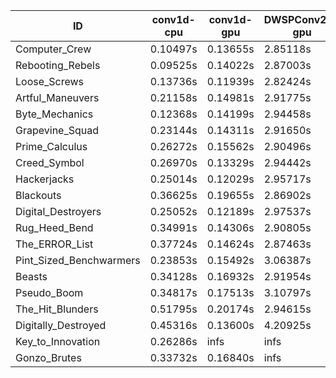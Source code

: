|ID|conv1d-cpu|conv1d-gpu|DWSPConv2D-gpu|gemm-gpu|avg|
|-|-|-|-|-|-|
|Computer_Crew|0.10497s|0.13655s|2.85118s|1.67008s|1.19069s|
|Rebooting_Rebels|0.09525s|0.14022s|2.87003s|1.70908s|1.20365s|
|Loose_Screws|0.13736s|0.11939s|2.82424s|1.79420s|1.21880s|
|Artful_Maneuvers|0.21158s|0.14981s|2.91775s|1.72118s|1.25008s|
|Byte_Mechanics|0.12368s|0.14199s|2.94458s|1.79688s|1.25178s|
|Grapevine_Squad|0.23144s|0.14311s|2.91650s|1.74474s|1.25895s|
|Prime_Calculus|0.26272s|0.15562s|2.90496s|1.72210s|1.26135s|
|Creed_Symbol|0.26970s|0.13329s|2.94442s|1.77199s|1.27985s|
|Hackerjacks|0.25014s|0.12029s|2.95717s|1.86679s|1.29860s|
|Blackouts|0.36625s|0.19655s|2.86902s|1.76258s|1.29860s|
|Digital_Destroyers|0.25052s|0.12189s|2.97537s|1.87888s|1.30667s|
|Rug_Heed_Bend|0.34991s|0.14306s|2.90805s|1.88044s|1.32036s|
|The_ERROR_List|0.37724s|0.14624s|2.87463s|1.91768s|1.32895s|
|Pint_Sized_Benchwarmers|0.23853s|0.15492s|3.06387s|1.96803s|1.35634s|
|Beasts|0.34128s|0.16932s|2.91954s|2.01119s|1.36033s|
|Pseudo_Boom|0.34817s|0.17513s|3.10797s|1.95858s|1.39746s|
|The_Hit_Blunders|0.51795s|0.20174s|2.94615s|2.04448s|1.42758s|
|Digitally_Destroyed|0.45316s|0.13600s|4.20925s|2.47642s|1.81871s|
|Key_to_Innovation|0.26286s|infs|infs|2.58940s|infs|
|Gonzo_Brutes|0.33732s|0.16840s|infs|1.94205s|infs|
